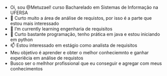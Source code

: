 - Oi, sou @Metuzael! curso Bacharelado em Sistemas de Informação na UFERSA                     
- 👀 Curto muito a área de análise de requistos, por isso é a parte que estou mais interessado
- 🌱 I’m currently learning  engenharia de requisitos       
- 💞️ Curto bastante programação, tenho prática em java e estou  iniciando em python
- 📫 Estou interessado em estágio como analista de requisitos
-   Meu objetivo é aprender e obter o melhor conheciemnto e ganhar experiêcia em análise de requistos
-   Busco ser o melhhor profissional que eu conseguir e agregar com meus conhecimentos  

<!---
Metuzael/Metuzael is a ✨ special ✨ repository because its `README.md` (this file) appears on your GitHub profile.
You can click the Preview link to take a look at your changes.
--->
